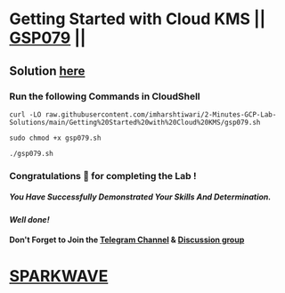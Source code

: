 # Getting Started with Cloud KMS || [GSP079](https://www.cloudskillsboost.google/focuses/1713?parent=catalog) ||

## Solution [here](https://youtu.be/Dme5IzY4dHk)

### Run the following Commands in CloudShell

```
curl -LO raw.githubusercontent.com/imharshtiwari/2-Minutes-GCP-Lab-Solutions/main/Getting%20Started%20with%20Cloud%20KMS/gsp079.sh

sudo chmod +x gsp079.sh

./gsp079.sh
```

### Congratulations 🎉 for completing the Lab !

##### *You Have Successfully Demonstrated Your Skills And Determination.*

#### *Well done!*

#### Don't Forget to Join the [Telegram Channel](https://t.me/sparkwave.01) & [Discussion group](https://t.me/sparkwave.01chats)

# [SPARKWAVE](https://www.youtube.com/@sparkwave.01)
